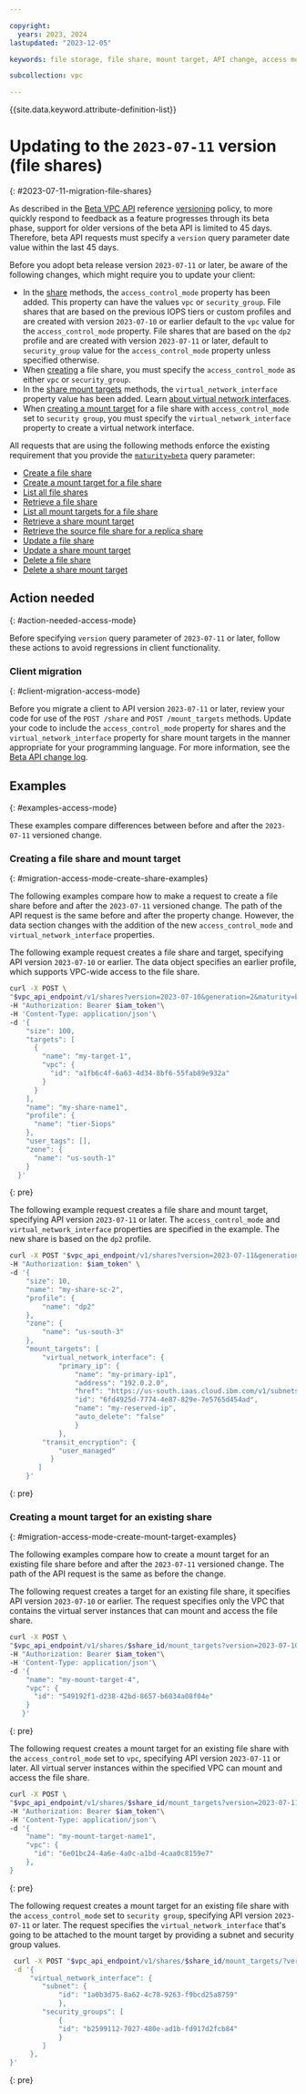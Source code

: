 ```yaml
---

copyright:
  years: 2023, 2024
lastupdated: "2023-12-05"

keywords: file storage, file share, mount target, API change, access mode, vpc, security group

subcollection: vpc

---
```


{{site.data.keyword.attribute-definition-list}}

# Updating to the `2023-07-11` version (file shares)
{: #2023-07-11-migration-file-shares}

As described in the [Beta VPC API](/apidocs/vpc-beta) reference [versioning](/apidocs/vpc-beta#api-versioning-beta) policy, to more quickly respond to feedback as a feature progresses through its beta phase, support for older versions of the beta API is limited to 45 days. Therefore, beta API requests must specify a `version` query parameter date value within the last 45 days.

Before you adopt beta release version `2023-07-11` or later, be aware of the following changes, which might require you to update your client:

- In the [share](/apidocs/vpc-beta#create-share) methods, the `access_control_mode` property has been added. This property can have the values `vpc` or `security_group`. File shares that are based on the previous IOPS tiers or custom profiles and are created with version `2023-07-10` or earlier default to the `vpc` value for the `access_control_mode` property. File shares that are based on the `dp2` profile and are created with version `2023-07-11` or later, default to `security_group` value for the `access_control_mode` property unless specified otherwise.
- When [creating](/apidocs/vpc-beta#create-share) a file share, you must specify the `access_control_mode` as either `vpc` or `security_group`.
- In the [share mount targets](/apidocs/vpc-beta#list-share-mount-targets) methods, the `virtual_network_interface` property value has been added. Learn [about virtual network interfaces](/docs/vpc?topic=vpc-vni-about&interface=api).
- When [creating a mount target](/apidocs/vpc-beta#create-share-mount-target) for a file share with `access_control_mode` set to `security group`, you must specify the `virtual_network_interface` property to create a virtual network interface.

All requests that are using the following methods enforce the existing requirement that you provide the [`maturity=beta`](/apidocs/vpc-beta/initial#maturity-query-parameter-beta) query parameter:

- [Create a file share](/apidocs/vpc-beta#create-share)
- [Create a mount target for a file share](/apidocs/vpc-beta#create-share-mount-target)
- [List all file shares](/apidocs/vpc-beta#list-shares)
- [Retrieve a file share](/apidocs/vpc-beta#get-share)
- [List all mount targets for a file share](/apidocs/vpc-beta#list-share-mount-targets)
- [Retrieve a share mount target](/apidocs/vpc-beta#get-share-mount-target)
- [Retrieve the source file share for a replica share](/apidocs/vpc-beta#get-share-source)
- [Update a file share](/apidocs/vpc-beta#update-share)
- [Update a share mount target](/apidocs/vpc-beta#update-share-mount-target)
- [Delete a file share](/apidocs/vpc-beta#delete-share)
- [Delete a share mount target](/apidocs/vpc-beta#delete-share-mount-target)

## Action needed
{: #action-needed-access-mode}

Before specifying `version` query parameter of `2023-07-11` or later, follow these actions to avoid regressions in client functionality.

### Client migration
{: #client-migration-access-mode}

Before you migrate a client to API version `2023-07-11` or later, review your code for use of the `POST /share` and `POST /mount_targets` methods. Update your code to include the `access_control_mode` property for shares and the `virtual_network_interface` property for share mount targets in the manner appropriate for your programming language. For more information, see the [Beta API change log](/docs/vpc?topic=vpc-api-change-log-beta#version-2023-07-11-beta).

## Examples
{: #examples-access-mode}

These examples compare differences between before and after the `2023-07-11` versioned change.

### Creating a file share and mount target
{: #migration-access-mode-create-share-examples}

The following examples compare how to make a request to create a file share before and after the `2023-07-11` versioned change. The path of the API request is the same before and after the property change. However, the data section changes with the addition of the new `access_control_mode` and `virtual_network_interface` properties.

The following example request creates a file share and target, specifying API version `2023-07-10` or earlier. The data object specifies an earlier profile, which supports VPC-wide access to the file share.

```sh
curl -X POST \
"$vpc_api_endpoint/v1/shares?version=2023-07-10&generation=2&maturity=beta"\
-H "Authorization: Bearer $iam_token"\
-H 'Content-Type: application/json'\
-d '{
    "size": 100,
    "targets": [
      {
        "name": "my-target-1",
        "vpc": {
          "id": "a1fb6c4f-6a63-4d34-8bf6-55fab89e932a"
        }
      }
    ],
    "name": "my-share-name1",
    "profile": {
      "name": "tier-5iops"
    },
    "user_tags": [],
    "zone": {
      "name": "us-south-1"
    }
  }'
```
{: pre}

The following example request creates a file share and mount target, specifying API version `2023-07-11` or later. The `access_control_mode` and `virtual_network_interface` properties are specified in the example. The new share is based on the `dp2` profile.

```sh
curl -X POST "$vpc_api_endpoint/v1/shares?version=2023-07-11&generation=2&maturity=beta"\
-H "Authorization: $iam_token" \
-d '{
    "size": 10,
    "name": "my-share-sc-2",
    "profile": {
        "name": "dp2"
    },
    "zone": {
        "name": "us-south-3"
    },
    "mount_targets": [
        "virtual_network_interface": {
            "primary_ip": {
                "name": "my-primary-ip1",
                "address": "192.0.2.0",
                "href": "https://us-south.iaas.cloud.ibm.com/v1/subnets/aea5fe79f-52c3-4f05-86ae-9540a10489f5/reserved_ips/6fd4925d-7774-4e87-829e-7e5765d454ad",
                "id": "6fd4925d-7774-4e87-829e-7e5765d454ad",
                "name": "my-reserved-ip",
                "auto_delete": "false"
                }
            },
        "transit_encryption": {
            "user_managed"
          }
       ]
    }'
 ```
 {: pre}

### Creating a mount target for an existing share
{: #migration-access-mode-create-mount-target-examples}

The following examples compare how to create a mount target for an existing file share before and after the `2023-07-11` versioned change. The path of the API request is the same as before the change.

The following request creates a target for an existing file share, it specifies API version `2023-07-10` or earlier. The request specifies only the VPC that contains the virtual server instances that can mount and access the file share.

```sh
curl -X POST \
"$vpc_api_endpoint/v1/shares/$share_id/mount_targets?version=2023-07-10&generation=2&maturity=beta"\
-H "Authorization: Bearer $iam_token"\
-H 'Content-Type: application/json'\
-d '{
    "name": "my-mount-target-4",
    "vpc": {
      "id": "549192f1-d238-42bd-8657-b6034a08f04e"
    }
   }'
```
{: pre}

The following request creates a mount target for an existing file share with the `access_control_mode` set to `vpc`, specifying API version `2023-07-11` or later. All virtual server instances within the specified VPC can mount and access the file share.

```sh
curl -X POST \
"$vpc_api_endpoint/v1/shares/$share_id/mount_targets?version=2023-07-11&generation=2&maturity=beta"\
-H "Authorization: Bearer $iam_token"\
-H 'Content-Type: application/json'\
-d '{
    "name": "my-mount-target-name1",
    "vpc": {
      "id": "6e01bc24-4a6e-4a0c-a1bd-4caa0c8159e7"
    },
}
```
{: pre}

The following request creates a mount target for an existing file share with the `access_control_mode` set to `security group`, specifying API version `2023-07-11` or later. The request specifies the `virtual_network_interface` that's going to be attached to the mount target by providing a subnet and security group values. 

```sh
 curl -X POST "$vpc_api_endpoint/v1/shares/$share_id/mount_targets/?version=2023-07-11&generation=2&maturity=beta"\
 -d '{
     "virtual_network_interface": {
        "subnet": {
            "id": "1a0b3d75-8a62-4c78-9263-f9bcd25a8759"
            },
        "security_groups": [
            {
            "id": "b2599112-7027-480e-ad1b-fd917d2fcb84"
            }
        ]
     },
}'
```
{: pre}
